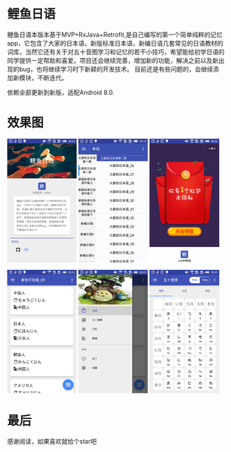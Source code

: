 # 鲤鱼日语
鲤鱼日语本版本基于MVP+RxJava+Retrofit,是自己编写的第一个简单纯粹的记忆app，它包含了大家的日本语，新版标准日本语，新编日语几套常见的日语教材的词库，当然它还有关于对五十音图学习和记忆的若干小技巧，希望能给初学日语的同学提供一定帮助和喜爱。项目还会继续完善，增加新的功能，解决之前以及新出现的bug，也将继续学习时下新颖的开发技术。
目前还是有些问题的，会继续添加新模块，不断迭代。

依赖全部更新到新版，适配Android 8.0.

# 效果图

<img src="screenshot/screenshot_5.png" width="32%"> <img src="screenshot/gif_0.gif" width="32%">  <img src="screenshot/screenshot_1.png" width="32%"> 


<img src="screenshot/screenshot_2.png" width="32%"> <img src="screenshot/screenshot_3.png" width="32%"> <img src="screenshot/screenshot_4.png" width="32%"> 


# 最后
感谢阅读，如果喜欢就给个star吧